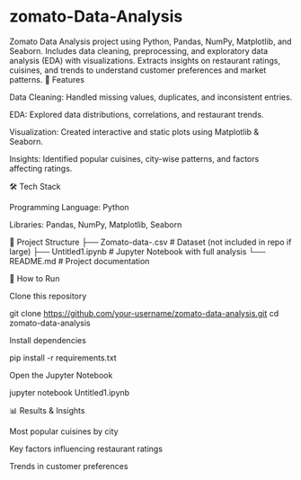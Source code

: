 # zomato-Data-Analysis
Zomato Data Analysis project using Python, Pandas, NumPy, Matplotlib, and Seaborn. Includes data cleaning, preprocessing, and exploratory data analysis (EDA) with visualizations. Extracts insights on restaurant ratings, cuisines, and trends to understand customer preferences and market patterns.
🔹 Features

Data Cleaning: Handled missing values, duplicates, and inconsistent entries.

EDA: Explored data distributions, correlations, and restaurant trends.

Visualization: Created interactive and static plots using Matplotlib & Seaborn.

Insights: Identified popular cuisines, city-wise patterns, and factors affecting ratings.

🛠️ Tech Stack

Programming Language: Python

Libraries: Pandas, NumPy, Matplotlib, Seaborn

📂 Project Structure
├── Zomato-data-.csv      # Dataset (not included in repo if large)
├── Untitled1.ipynb       # Jupyter Notebook with full analysis
└── README.md             # Project documentation

🚀 How to Run

Clone this repository

git clone https://github.com/your-username/zomato-data-analysis.git
cd zomato-data-analysis


Install dependencies

pip install -r requirements.txt


Open the Jupyter Notebook

jupyter notebook Untitled1.ipynb

📊 Results & Insights

Most popular cuisines by city

Key factors influencing restaurant ratings

Trends in customer preferences
